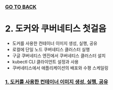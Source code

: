 ### [GO TO BACK](../README.md)

# 2. 도커와 쿠버네티스 첫걸음

- 도커를 사용한 컨테이너 이미지 생성, 실행, 공유
- 로컬에 단일 노드 쿠버네티스 클러스터 실행
- 구글 쿠버네티스 엔진에서 쿠버네티스 클러스터 설치
- kubectl CLI 클라이언트 설정과 사용
- 쿠버네티스에서 애플리케이션의 배포와 수평 스케일링

### [1. 도커를 사용한 컨테이너 이미지 생성, 실행, 공유](./part1/README.md)
